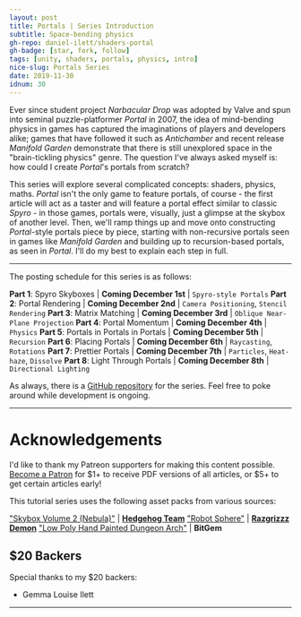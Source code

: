 ```yaml
---
layout: post
title: Portals | Series Introduction
subtitle: Space-bending physics
gh-repo: daniel-ilett/shaders-portal
gh-badge: [star, fork, follow]
tags: [unity, shaders, portals, physics, intro]
nice-slug: Portals Series
date: 2019-11-30
idnum: 30
---
```


Ever since student project *Narbacular Drop* was adopted by Valve and spun into seminal puzzle-platformer *Portal* in 2007, the idea of mind-bending physics in games has captured the imaginations of players and developers alike; games that have followed it such as *Antichamber* and recent release *Manifold Garden* demonstrate that there is still unexplored space in the "brain-tickling physics" genre. The question I've always asked myself is: how could I create *Portal*'s portals from scratch?

This series will explore several complicated concepts: shaders, physics, maths. *Portal* isn't the only game to feature portals, of course - the first article will act as a taster and will feature a portal effect similar to classic *Spyro* - in those games, portals were, visually, just a glimpse at the skybox of another level. Then, we'll ramp things up and move onto constructing *Portal*-style portals piece by piece, starting with non-recursive portals seen in games like *Manifold Garden* and building up to recursion-based portals, as seen in *Portal*. I'll do my best to explain each step in full.

<hr/>

The posting schedule for this series is as follows:

**Part 1**: Spyro Skyboxes | **Coming December 1st** | `Spyro-style Portals`
**Part 2**: Portal Rendering | **Coming December 2nd** | `Camera Positioning`, `Stencil Rendering`
**Part 3**: Matrix Matching | **Coming December 3rd** | `Oblique Near-Plane Projection`
**Part 4**: Portal Momentum | **Coming December 4th** | `Physics`
**Part 5**: Portals in Portals in Portals | **Coming December 5th** | `Recursion`
**Part 6**: Placing Portals | **Coming December 6th** | `Raycasting`, `Rotations`
**Part 7**: Prettier Portals | **Coming December 7th** | `Particles`, `Heat-haze`, `Dissolve`
**Part 8**: Light Through Portals | **Coming December 8th** | `Directional Lighting`

As always, there is a [GitHub repository](https://github.com/daniel-ilett/shaders-portal) for the series. Feel free to poke around while development is ongoing.

<hr/>

# Acknowledgements

I'd like to thank my Patreon supporters for making this content possible. [Become a Patron](https://www.patreon.com/danielilett) for $1+ to receive PDF versions of all articles, or $5+ to get certain articles early!

This tutorial series uses the following asset packs from various sources:

["Skybox Volume 2 (Nebula)"](https://assetstore.unity.com/packages/2d/textures-materials/sky/skybox-volume-2-nebula-3392) | [**Hedgehog Team**](https://assetstore.unity.com/publishers/1351)
["Robot Sphere"](https://assetstore.unity.com/packages/3d/characters/robots/robot-sphere-136226) | [**Razgrizzz Demon**](https://assetstore.unity.com/publishers/27109)
["Low Poly Hand Painted Dungeon Arch"](https://sketchfab.com/3d-models/low-poly-hand-painted-dungeon-arch-0040f94c8efd43639d8010874e4fefb6) | **BitGem**

## $20 Backers

Special thanks to my $20 backers:

- Gemma Louise Ilett

<hr/>